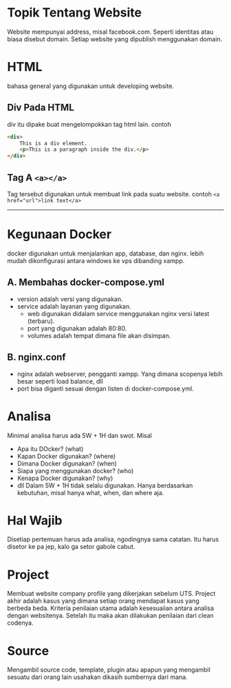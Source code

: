 # Topik Tentang Website

Website mempunyai address, misal facebook.com. Seperti identitas atau biasa disebut domain. Setiap website yang dipublish menggunakan domain.

# HTML

bahasa general yang digunakan untuk developing website.

## Div Pada HTML

div itu dipake buat mengelompokkan tag html lain. contoh
```html
<div>
    This is a div element.
    <p>This is a paragraph inside the div.</p>
</div>
```

## Tag A `<a></a>`

Tag tersebut digunakan untuk membuat link pada suatu website. contoh `<a href="url">link text</a>`

---

# Kegunaan Docker

docker digunakan untuk menjalankan app, database, dan nginx. lebih mudah dikonfigurasi antara windows ke vps dibanding xampp. 

## A. Membahas docker-compose.yml
- version adalah versi yang digunakan. 
- service adalah layanan yang digunakan. 
  - web digunakan didalam service menggunakan nginx versi latest (terbaru). 
  - port yang digunakan adalah 80:80.
  - volumes adalah tempat dimana file akan disimpan.

## B. nginx.conf
- nginx adalah webserver, pengganti xampp. Yang dimana scopenya lebih besar seperti load balance, dll
- port bisa diganti sesuai dengan listen di docker-compose.yml.

# Analisa 

Minimal analisa harus ada 5W + 1H dan swot. Misal
-  Apa itu DOcker? (what)
-  Kapan Docker digunakan? (where)
-  Dimana Docker digunakan? (when)
-  Siapa yang menggunakan docker? (who)
-  Kenapa Docker digunakan? (why)
-  dll
Dalam 5W + 1H tidak selalu digunakan. Hanya berdasarkan kebutuhan, misal hanya what, when, dan where aja.

# Hal Wajib

Disetiap pertemuan harus ada analisa, ngodingnya sama catatan. Itu harus disetor ke pa jep, kalo ga setor gabole cabut.

# Project

Membuat website company profile yang dikerjakan sebelum UTS. Project akhir adalah kasus yang dimana setiap orang mendapat kasus yang berbeda beda. Kriteria penilaian utama adalah kesesuaiian antara analisa dengan websitenya. Setelah itu maka akan dilakukan penilaian dari clean codenya.

# Source

Mengambil source code, template, plugin atau apapun yang mengambil sesuatu dari orang lain usahakan dikasih sumbernya dari mana.